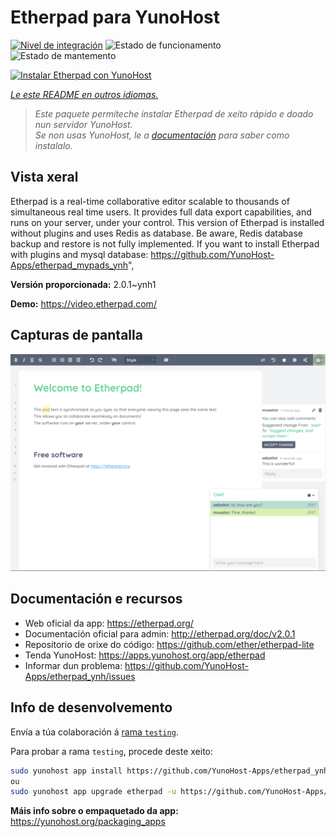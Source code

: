 <!--
NOTA: Este README foi creado automáticamente por <https://github.com/YunoHost/apps/tree/master/tools/readme_generator>
NON debe editarse manualmente.
-->

# Etherpad para YunoHost

[![Nivel de integración](https://dash.yunohost.org/integration/etherpad.svg)](https://dash.yunohost.org/appci/app/etherpad) ![Estado de funcionamento](https://ci-apps.yunohost.org/ci/badges/etherpad.status.svg) ![Estado de mantemento](https://ci-apps.yunohost.org/ci/badges/etherpad.maintain.svg)

[![Instalar Etherpad con YunoHost](https://install-app.yunohost.org/install-with-yunohost.svg)](https://install-app.yunohost.org/?app=etherpad)

*[Le este README en outros idiomas.](./ALL_README.md)*

> *Este paquete permíteche instalar Etherpad de xeito rápido e doado nun servidor YunoHost.*  
> *Se non usas YunoHost, le a [documentación](https://yunohost.org/install) para saber como instalalo.*

## Vista xeral

Etherpad is a real-time collaborative editor scalable to thousands of simultaneous real time users. It provides full data export capabilities, and runs on your server, under your control.
This version of Etherpad is installed without plugins and uses Redis as database.
Be aware, Redis database backup and restore is not fully implemented.
If you want to install Etherpad with plugins and mysql database: https://github.com/YunoHost-Apps/etherpad_mypads_ynh",


**Versión proporcionada:** 2.0.1~ynh1

**Demo:** <https://video.etherpad.com/>

## Capturas de pantalla

![Captura de pantalla de Etherpad](./doc/screenshots/screenshot.png)

## Documentación e recursos

- Web oficial da app: <https://etherpad.org/>
- Documentación oficial para admin: <http://etherpad.org/doc/v2.0.1>
- Repositorio de orixe do código: <https://github.com/ether/etherpad-lite>
- Tenda YunoHost: <https://apps.yunohost.org/app/etherpad>
- Informar dun problema: <https://github.com/YunoHost-Apps/etherpad_ynh/issues>

## Info de desenvolvemento

Envía a túa colaboración á [rama `testing`](https://github.com/YunoHost-Apps/etherpad_ynh/tree/testing).

Para probar a rama `testing`, procede deste xeito:

```bash
sudo yunohost app install https://github.com/YunoHost-Apps/etherpad_ynh/tree/testing --debug
ou
sudo yunohost app upgrade etherpad -u https://github.com/YunoHost-Apps/etherpad_ynh/tree/testing --debug
```

**Máis info sobre o empaquetado da app:** <https://yunohost.org/packaging_apps>
